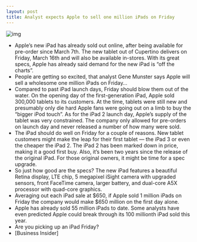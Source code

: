 ```yaml
---
layout: post
title: Analyst expects Apple to sell one million iPads on Friday
---
```

![img](http://media.idownloadblog.com/wp-content/uploads/2012/03/ipad-hand.jpg)
* Apple’s new iPad has already sold out online, after being available for pre-order since March 7th. The new tablet out of Cupertino delivers on Friday, March 16th and will also be available in-stores. With its great specs, Apple has already said demand for the new iPad is “off the charts”.
* People are getting so excited, that analyst Gene Munster says Apple will sell a wholesome one million iPads on Friday…
* Compared to past iPad launch days, Friday should blow them out of the water. On the opening day of the first-generation iPad, Apple sold 300,000 tablets to its customers. At the time, tablets were still new and presumably only die hard Apple fans were going out on a limb to buy the “bigger iPod touch”. As for the iPad 2 launch day, Apple’s supply of the tablet was very constrained. The company only allowed for pre-orders on launch day and never released a number of how many were sold.
* The iPad should do well on Friday for a couple of reasons. New tablet customers might make the leap for their first tablet — the iPad 3 or even the cheaper the iPad 2. The iPad 2 has been marked down in price, making it a good first buy. Also, it’s been two years since the release of the original iPad. For those original owners, it might be time for a spec upgrade.
* So just how good are the specs? The new iPad features a beautiful Retina display, LTE chip, 5 megapixel iSight camera with upgraded sensors, front FaceTime camera, larger battery, and dual-core A5X processor with quad-core graphics.
* Averaging out each iPad sale at $650, if Apple sold 1 million iPads on Friday the company would make $650 million on the first day alone.
* Apple has already sold 55 million iPads to date. Some analysts have even predicted Apple could break through its 100 millionth iPad sold this year.
* Are you picking up an iPad Friday?
* [Business Insider]

